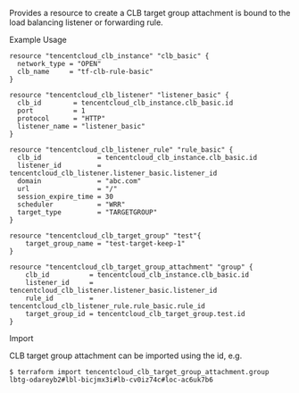 Provides a resource to create a CLB target group attachment is bound to the load balancing listener or forwarding rule.

Example Usage

```hcl
resource "tencentcloud_clb_instance" "clb_basic" {
  network_type = "OPEN"
  clb_name     = "tf-clb-rule-basic"
}

resource "tencentcloud_clb_listener" "listener_basic" {
  clb_id        = tencentcloud_clb_instance.clb_basic.id
  port          = 1
  protocol      = "HTTP"
  listener_name = "listener_basic"
}

resource "tencentcloud_clb_listener_rule" "rule_basic" {
  clb_id              = tencentcloud_clb_instance.clb_basic.id
  listener_id         = tencentcloud_clb_listener.listener_basic.listener_id
  domain              = "abc.com"
  url                 = "/"
  session_expire_time = 30
  scheduler           = "WRR"
  target_type         = "TARGETGROUP"
}

resource "tencentcloud_clb_target_group" "test"{
    target_group_name = "test-target-keep-1"
}

resource "tencentcloud_clb_target_group_attachment" "group" {
    clb_id          = tencentcloud_clb_instance.clb_basic.id
    listener_id     = tencentcloud_clb_listener.listener_basic.listener_id
    rule_id         = tencentcloud_clb_listener_rule.rule_basic.rule_id
    target_group_id = tencentcloud_clb_target_group.test.id
}
```

Import

CLB target group attachment can be imported using the id, e.g.

```
$ terraform import tencentcloud_clb_target_group_attachment.group lbtg-odareyb2#lbl-bicjmx3i#lb-cv0iz74c#loc-ac6uk7b6
```